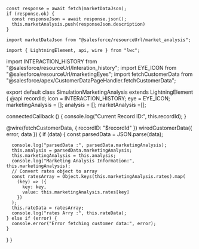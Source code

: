     const response = await fetch(marketDataJson);
    if (response.ok) {
      const responseJson = await response.json();
      this.marketAnalysis.push(responseJson.description)
    }

    import marketDataJson from "@salesforce/resourceUrl/market_analysis";

    import { LightningElement, api, wire } from "lwc";
import INTERACTION_HISTORY from "@salesforce/resourceUrl/Interation_history";
import EYE_ICON from "@salesforce/resourceUrl/marketingEyes";
import fetchCustomerData from "@salesforce/apex/CustomerDataPageHandler.fetchCustomerData";

export default class SimulationMarketingAnalysis extends LightningElement {
  @api recordId;
  icon = INTERACTION_HISTORY;
  eye = EYE_ICON;
  marketingAnalysis = [];
  analysis = [];
  marketAnalysis =[];

  connectedCallback () {
    console.log("Current Record ID:", this.recordId);
  }

  @wire(fetchCustomerData, { recordID: "$recordId" })
  wiredCustomerData({ error, data }) {
    if (data) {
      const parsedData = JSON.parse(data);

      console.log("parsedData :", parsedData.marketingAnalysis);
      this.analysis = parsedData.marketingAnalysis;
      this.marketingAnalysis = this.analysis;
      console.log("Marketing Analysis Information:", this.marketingAnalysis);
      // Convert rates object to array
      const ratesArray = Object.keys(this.marketingAnalysis.rates).map(
        (key) => ({
          key: key,
          value: this.marketingAnalysis.rates[key]
        })
      );
      this.rateData = ratesArray;
      console.log("rates Arry :", this.rateData);
    } else if (error) {
      console.error("Error fetching customer data:", error);
    }
  }
}
